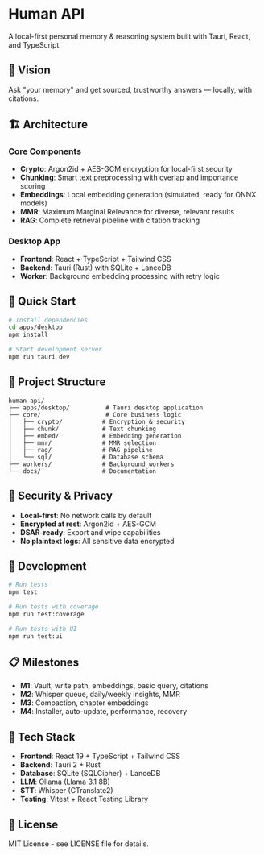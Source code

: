 # Human API

A local-first personal memory & reasoning system built with Tauri, React, and TypeScript.

## 🎯 Vision

Ask "your memory" and get sourced, trustworthy answers — locally, with citations.

## 🏗️ Architecture

### Core Components
- **Crypto**: Argon2id + AES-GCM encryption for local-first security
- **Chunking**: Smart text preprocessing with overlap and importance scoring
- **Embeddings**: Local embedding generation (simulated, ready for ONNX models)
- **MMR**: Maximum Marginal Relevance for diverse, relevant results
- **RAG**: Complete retrieval pipeline with citation tracking

### Desktop App
- **Frontend**: React + TypeScript + Tailwind CSS
- **Backend**: Tauri (Rust) with SQLite + LanceDB
- **Worker**: Background embedding processing with retry logic

## 🚀 Quick Start

```bash
# Install dependencies
cd apps/desktop
npm install

# Start development server
npm run tauri dev
```

## 📁 Project Structure

```
human-api/
├── apps/desktop/          # Tauri desktop application
├── core/                  # Core business logic
│   ├── crypto/           # Encryption & security
│   ├── chunk/            # Text chunking
│   ├── embed/            # Embedding generation
│   ├── mmr/              # MMR selection
│   ├── rag/              # RAG pipeline
│   └── sql/              # Database schema
├── workers/              # Background workers
└── docs/                 # Documentation
```

## 🔐 Security & Privacy

- **Local-first**: No network calls by default
- **Encrypted at rest**: Argon2id + AES-GCM
- **DSAR-ready**: Export and wipe capabilities
- **No plaintext logs**: All sensitive data encrypted

## 🧪 Development

```bash
# Run tests
npm test

# Run tests with coverage
npm run test:coverage

# Run tests with UI
npm run test:ui
```

## 📋 Milestones

- **M1**: Vault, write path, embeddings, basic query, citations
- **M2**: Whisper queue, daily/weekly insights, MMR
- **M3**: Compaction, chapter embeddings
- **M4**: Installer, auto-update, performance, recovery

## 🎨 Tech Stack

- **Frontend**: React 19 + TypeScript + Tailwind CSS
- **Backend**: Tauri 2 + Rust
- **Database**: SQLite (SQLCipher) + LanceDB
- **LLM**: Ollama (Llama 3.1 8B)
- **STT**: Whisper (CTranslate2)
- **Testing**: Vitest + React Testing Library

## 📄 License

MIT License - see LICENSE file for details.

